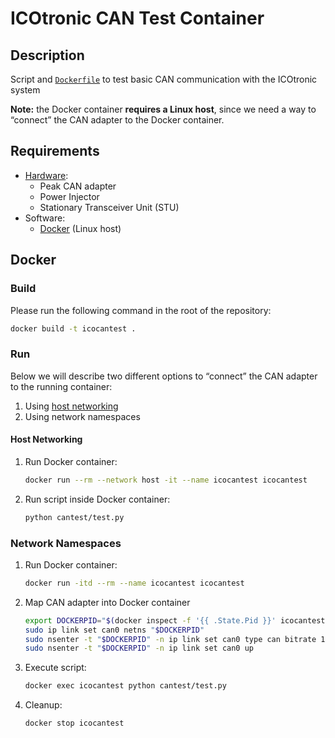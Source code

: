 # ICOtronic CAN Test Container

## Description

Script and [`Dockerfile`](Dockerfile) to test basic CAN communication with the ICOtronic system

**Note:** the Docker container **requires a Linux host**, since we need a way to “connect” the CAN adapter to the Docker container.

## Requirements

- [Hardware](https://mytoolit.github.io/ICOc/#hardware):
  - Peak CAN adapter
  - Power Injector
  - Stationary Transceiver Unit (STU)
- Software:
  - [Docker](https://www.docker.com) (Linux host)

## Docker

### Build

Please run the following command in the root of the repository:

```sh
docker build -t icocantest .
```

### Run

Below we will describe two different options to “connect” the CAN adapter to the running container:

1. Using [host networking](https://docs.docker.com/network/host/)
2. Using network namespaces

#### Host Networking

1. Run Docker container:

   ```sh
   docker run --rm --network host -it --name icocantest icocantest
   ```

2. Run script inside Docker container:

   ```sh
   python cantest/test.py
   ```

### Network Namespaces

1. Run Docker container:

   ```sh
   docker run -itd --rm --name icocantest icocantest
   ```

2. Map CAN adapter into Docker container

   ```sh
   export DOCKERPID="$(docker inspect -f '{{ .State.Pid }}' icocantest)"
   sudo ip link set can0 netns "$DOCKERPID"
   sudo nsenter -t "$DOCKERPID" -n ip link set can0 type can bitrate 1000000
   sudo nsenter -t "$DOCKERPID" -n ip link set can0 up
   ```

3. Execute script:

   ```sh
   docker exec icocantest python cantest/test.py
   ```

4. Cleanup:

   ```sh
   docker stop icocantest
   ```
